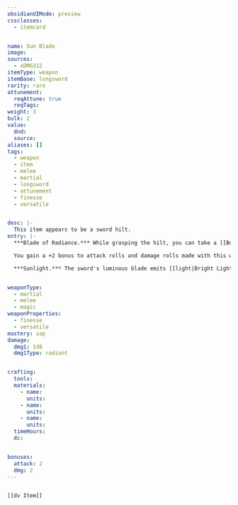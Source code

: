 ```yaml
---
obsidianUIMode: preview
cssclasses:
  - itemcard


name: Sun Blade
image: 
sources:
  - xDMG312
itemType: weapon
itemBase: longsword
rarity: rare
attunement:
  reqAttune: true
  reqTags: 
weight: 3
bulk: 2
value:
  dnd: 
  source: 
aliases: []
tags: 
  - weapon
  - item
  - melee
  - martial
  - longsword
  - attunement
  - finesse
  - versatile


desc: |-
  This item appears to be a sword hilt.
entry: |-
  ***Blade of Radiance.*** While grasping the hilt, you can take a [[Bonus Action]] to cause a blade of pure radiance to spring into existence or make the blade disappear. While the blade exists, this magic weapon functions as a [[Longsword]] with [[Finesse]]. If you are proficient with [[longsword|Longswords]] or [[shortsword|Shortswords]], you are proficient with the Sun Blade.

  You gain a +2 bonus to attack rolls and damage rolls made with this weapon, which deals Radiant damage instead of Slashing damage. When you hit an Undead with it, that target takes an extra 1d8 Radiant damage.

  ***Sunlight.*** The sword's luminous blade emits [[light|Bright Light]] in a 15-foot radius and [[light|Dim Light]] for an additional 15 feet. The light is sunlight. While the blade persists, you can take a [[light|Magic action]] to expand or reduce its radius of [[light|Bright Light]] and [[light|Dim Light]] by 5 feet each, to a maximum of 30 feet each or a minimum of 10 feet each.


weaponType: 
  - martial
  - melee
  - magic
weaponProperties: 
  - finesse
  - versatile
mastery: sap
damage:
  dmg1: 1d8
  dmg1Type: radiant


crafting:
  tools: 
  materials:
    - name: 
      units: 
    - name: 
      units: 
    - name: 
      units: 
  timeHours: 
  dc: 


bonuses:
  attack: 2
  dmg: 2
---
```


```meta-bind-embed

[[dv Item]]

```
